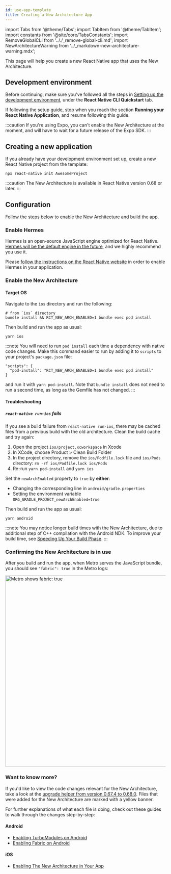 ```yaml
---
id: use-app-template
title: Creating a New Architecture App
---
```


import Tabs from '@theme/Tabs'; import TabItem from '@theme/TabItem'; import constants from '@site/core/TabsConstants';
import RemoveGlobalCLI from '.././\_remove-global-cli.md';
import NewArchitectureWarning from '../\_markdown-new-architecture-warning.mdx';

<NewArchitectureWarning/>

This page will help you create a new React Native app that uses the New Architecture.

## Development environment

Before continuing, make sure you've followed all the steps in [Setting up the development environment](getting-started.md), under the **React Native CLI Quickstart** tab.

If following the setup guide, stop when you reach the section **Running your React Native Application**, and resume following this guide.

:::caution
If you're using Expo, you can't enable the New Architecture at the moment, and will have to wait for a future release of the Expo SDK.
:::

## Creating a new application

<RemoveGlobalCLI />

If you already have your development environment set up, create a new React Native project from the template:

```shell
npx react-native init AwesomeProject
```

:::caution
The New Architecture is available in React Native version 0.68 or later.
:::

## Configuration

Follow the steps below to enable the New Architecture and build the app.

### Enable Hermes

Hermes is an open-source JavaScript engine optimized for React Native. [Hermes will be the default engine in the future](https://github.com/reactwg/react-native-new-architecture/discussions/4), and we highly recommend you use it.

Please [follow the instructions on the React Native website](hermes.md) in order to enable Hermes in your application.

### Enable the New Architecture

#### Target OS

<Tabs groupId="platform" defaultValue={constants.defaultPlatform} values={constants.platforms} className="pill-tabs">
<TabItem value="ios">

Navigate to the `ios` directory and run the following:

```shell
# from `ios` directory
bundle install && RCT_NEW_ARCH_ENABLED=1 bundle exec pod install
```

Then build and run the app as usual:

```shell
yarn ios
```

:::note
You will need to run `pod install` each time a dependency with native code changes. Make this command easier to run by adding it to `scripts` to your project's `package.json` file:

```
"scripts": {
  "pod-install": "RCT_NEW_ARCH_ENABLED=1 bundle exec pod install"
}
```

and run it with `yarn pod-install`. Note that `bundle install` does not need to run a second time, as long as the Gemfile has not changed.
:::

#### Troubleshooting

##### `react-native run-ios` fails

If you see a build failure from `react-native run-ios`, there may be cached files from a previous build with the old architecture. Clean the build cache and try again:

1. Open the project `ios/project.xcworkspace` in Xcode
2. In XCode, choose Product > Clean Build Folder
3. In the project directory, remove the `ios/Podfile.lock` file and `ios/Pods` directory: `rm -rf ios/Podfile.lock ios/Pods`
4. Re-run `yarn pod-install` and `yarn ios`

</TabItem>
<TabItem value="android">

Set the `newArchEnabled` property to `true` by **either**:

- Changing the corresponding line in `android/gradle.properties`
- Setting the environment variable `ORG_GRADLE_PROJECT_newArchEnabled=true`

Then build and run the app as usual:

```shell
yarn android
```

:::note
You may notice longer build times with the New Architecture, due to additional step of C++ compilation with the Android NDK. To improve your build time, see [Speeding Up Your Build Phase](build-speed.md).
:::

</TabItem>
</Tabs>

### Confirming the New Architecture is in use

After you build and run the app, when Metro serves the JavaScript bundle, you should see `"fabric": true` in the Metro logs:

<img src="/docs/assets/metro-new-arch.png" alt="Metro shows fabric: true" width="600" />

### Want to know more?

If you'd like to view the code changes relevant for the New Architecture, take a look at the [upgrade helper from version 0.67.4 to 0.68.0](https://react-native-community.github.io/upgrade-helper/?from=0.67.4&to=0.68.0). Files that were added for the New Architecture are marked with a yellow banner.

For further explanations of what each file is doing, check out these guides to walk through the changes step-by-step:

#### Android

- [Enabling TurboModules on Android](new-architecture-app-modules-android.md)
- [Enabling Fabric on Android](new-architecture-app-renderer-android.md)

#### iOS

- [Enabling The New Architecture in Your App](new-architecture-app-intro.md)
